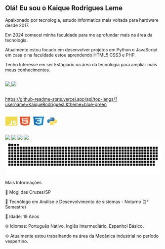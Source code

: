  ## Olá! Eu sou o Kaique Rodrigues Leme

Apaixonado por tecnologia, estudo informatica mais voltada para hardware desde 2017.

Em 2024 comecei minha faculdade para me aprofundar mais na área da tecnologia.

Atualmente estou focado em desenvolver projetos em Python e JavaScript em casa e na faculdade estou aprendendo HTML5 CSS3 e PHP.

Tenho Interesse em ser Estágiario na área da tecnologia para ampliar mais meus conhecimentos.



##

<div>
  <a href="https://github.com/KaiqueRodriguesL">
  <img height="180em" src=https://github-readme-stats.vercel.app/api?username=KaiqueRodriguesL&show_icons=true&theme=dark&include_all_comics=true&count_private=true"/>
  <img height="180em" src=https://github-readme-stats.vercel.app/api/top-langs/?username=KaiqueRodriguesL&lauout=compact&langs_count=16&theme=dark"/>
</div>

##

https://github-readme-stats.vercel.app/api/top-langs/?username=KaiqueRodriguesL&theme=blue-green

<div style="display: inline_block"><br>
  <img align="center" alt="Kaique-Js" height="30" width="40" src="https://raw.githubusercontent.com/devicons/devicon/master/icons/javascript/javascript-plain.svg">
  <img align="center" alt="Kaique-HTML" height="30" width="40" src="https://raw.githubusercontent.com/devicons/devicon/master/icons/html5/html5-original.svg">
  <img align="center" alt="Kaique-CSS" height="30" width="40" src="https://raw.githubusercontent.com/devicons/devicon/master/icons/css3/css3-original.svg">
  <img align="center" alt="Kaique-Python" height="30" width="40" src="https://raw.githubusercontent.com/devicons/devicon/master/icons/python/python-original.svg">
</div>

 ##

<div> 
  <a href="https://wa.me/qr/37KTO3T7GW2RP1" target="_blank"><img src="https://img.shields.io/badge/WhatsApp-25D366?style=for-the-badge&logo=whatsapp&logoColor=white" target="_blank"></a>
  <a href="https://www.instagram.com/kaiquelemee/" target="_blank"><img src="https://img.shields.io/badge/-Instagram-%23E4405F?style=for-the-badge&logo=instagram&logoColor=white" target="_blank"></a>
  <a href = "mailto:kaique.leme@outlook.com"><img src="https://img.shields.io/badge/Microsoft_Outlook-0078D4?style=for-the-badge&logo=microsoft-outlook&logoColor=white" target="_blank"></a>
  <a href="https://www.linkedin.com/in/kaique-rodrigues-43b439227" target="_blank"><img src="https://img.shields.io/badge/-LinkedIn-%230077B5?style=for-the-badge&logo=linkedin&logoColor=white" target="_blank"></a> 
  
</div>

<picture>
  <source media="(prefers-color-scheme: dark)" srcset="https://raw.githubusercontent.com/KaiqueRodriguesL/KaiqueRodriguesL/output/github-contribution-grid-snake-dark.svg">
  <source media="(prefers-color-scheme: light)" srcset="https://raw.githubusercontent.com/KaiqueRodriguesL/KaiqueRodriguesL/output/github-contribution-grid-snake.svg">
  <img alt="github contribution grid snake animation" src="https://raw.githubusercontent.com/KaiqueRodriguesL/KaiqueRodriguesL/output/github-contribution-grid-snake.svg">
</picture>

Mais Informações

📍 Mogi das Cruzes/SP

📖 Tecnólogo em Análise e Desenvolvimento de sistemas - Noturno (2° Semestre)

🎂 Idade: 19 Anos

🌐 Idiomas: Português Nativo, Inglês Intermediário, Espanhol Básico.

⚙️ Atualmente estou trabalhando na área da Mecânica industrial no período vespertino.
